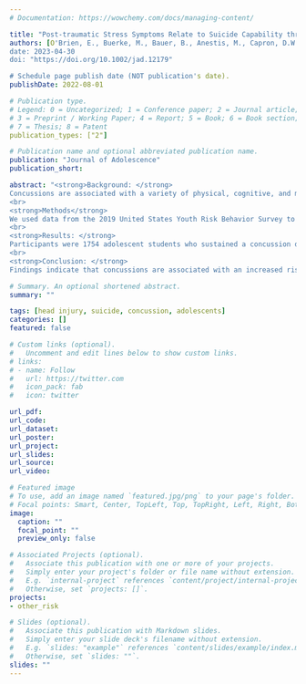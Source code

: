 ```yaml
---
# Documentation: https://wowchemy.com/docs/managing-content/

title: "Post-traumatic Stress Symptoms Relate to Suicide Capability through Dissociation and Alcohol Use in the National Guard"
authors: [O'Brien, E., Buerke, M., Bauer, B., Anestis, M., Capron, D.W.]
date: 2023-04-30
doi: "https://doi.org/10.1002/jad.12179"

# Schedule page publish date (NOT publication's date).
publishDate: 2022-08-01

# Publication type.
# Legend: 0 = Uncategorized; 1 = Conference paper; 2 = Journal article;
# 3 = Preprint / Working Paper; 4 = Report; 5 = Book; 6 = Book section;
# 7 = Thesis; 8 = Patent
publication_types: ["2"]

# Publication name and optional abbreviated publication name.
publication: "Journal of Adolescence"
publication_short:

abstract: "<strong>Background: </strong>
Concussions are associated with a variety of physical, cognitive, and mental health impairments. If sustained during adolescence, a time when the brain is undergoing development, the risk of long-term impairments becomes heightened. This is a notable subject for investigation as many concussions are sustained among adolescents during high school sports and other physical activities.
<br>
<strong>Methods</strong>
We used data from the 2019 United States Youth Risk Behavior Survey to investigate the association between concussions and suicidality (i.e., suicide ideation, planning, and attempts), suicide capability (i.e., physical fighting and weapon carrying), and hopelessness, a risk factor for suicide. We utilized a cross-sectional design and used multivariate regression models and t tests for analysis.
<br>
<strong>Results: </strong>
Participants were 1754 adolescent students who sustained a concussion during the prior year (54.61% male; M age = 15.94) and 9795 adolescent students who did not sustain a concussion during the prior year (47.27% male; M age = 15.95). Females were less likely (13.23%) than males (17.12%) to report at least one concussion in the past 12 months. Both male and female students who had experienced a concussion were more likely to report physical fighting, weapon carrying, and hopelessness. Male students with a concussion history were also more likely to report suicide attempts than male students without a concussion history.
<br>
<strong>Conclusion: </strong>
Findings indicate that concussions are associated with an increased risk of suicide attempts, suicide capability, and hopelessness among male adolescents and suicide capability and hopelessness among female adolescents. They further suggest a need for additional mental health support and safety policies for student-athletes and other at-risk adolescents."

# Summary. An optional shortened abstract.
summary: ""

tags: [head injury, suicide, concussion, adolescents]
categories: []
featured: false

# Custom links (optional).
#   Uncomment and edit lines below to show custom links.
# links:
# - name: Follow
#   url: https://twitter.com
#   icon_pack: fab
#   icon: twitter

url_pdf: 
url_code:
url_dataset:
url_poster:
url_project:
url_slides:
url_source:
url_video:

# Featured image
# To use, add an image named `featured.jpg/png` to your page's folder. 
# Focal points: Smart, Center, TopLeft, Top, TopRight, Left, Right, BottomLeft, Bottom, BottomRight.
image:
  caption: ""
  focal_point: ""
  preview_only: false

# Associated Projects (optional).
#   Associate this publication with one or more of your projects.
#   Simply enter your project's folder or file name without extension.
#   E.g. `internal-project` references `content/project/internal-project/index.md`.
#   Otherwise, set `projects: []`.
projects:
- other_risk

# Slides (optional).
#   Associate this publication with Markdown slides.
#   Simply enter your slide deck's filename without extension.
#   E.g. `slides: "example"` references `content/slides/example/index.md`.
#   Otherwise, set `slides: ""`.
slides: ""
---
```

